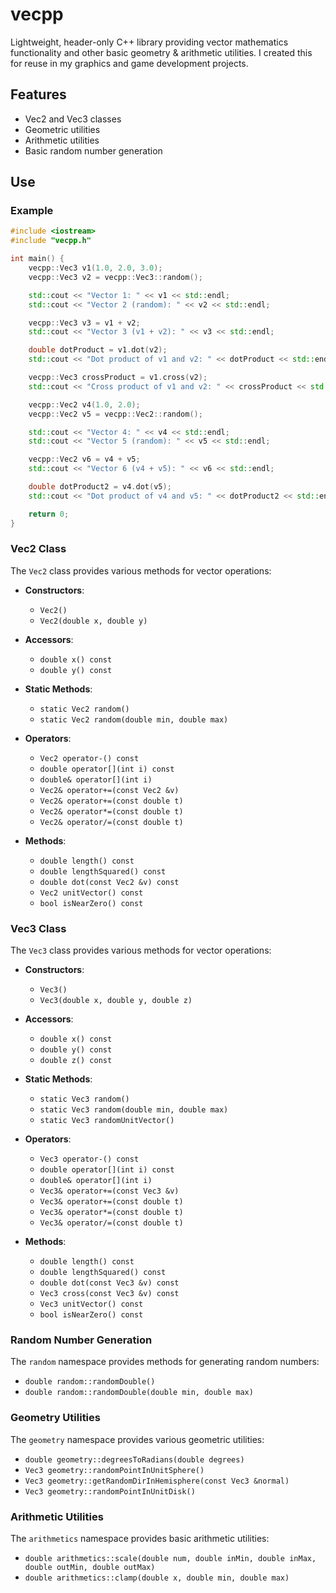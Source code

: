 
# vecpp

Lightweight, header-only C++ library providing vector mathematics functionality and other basic geometry & arithmetic utilities. I created this for reuse in my graphics and game development projects.

## Features

- Vec2 and Vec3 classes
- Geometric utilities
- Arithmetic utilities
- Basic random number generation

## Use

### Example

```cpp
#include <iostream>
#include "vecpp.h"

int main() {
    vecpp::Vec3 v1(1.0, 2.0, 3.0);
    vecpp::Vec3 v2 = vecpp::Vec3::random();

    std::cout << "Vector 1: " << v1 << std::endl;
    std::cout << "Vector 2 (random): " << v2 << std::endl;

    vecpp::Vec3 v3 = v1 + v2;
    std::cout << "Vector 3 (v1 + v2): " << v3 << std::endl;

    double dotProduct = v1.dot(v2);
    std::cout << "Dot product of v1 and v2: " << dotProduct << std::endl;

    vecpp::Vec3 crossProduct = v1.cross(v2);
    std::cout << "Cross product of v1 and v2: " << crossProduct << std::endl;

    vecpp::Vec2 v4(1.0, 2.0);
    vecpp::Vec2 v5 = vecpp::Vec2::random();

    std::cout << "Vector 4: " << v4 << std::endl;
    std::cout << "Vector 5 (random): " << v5 << std::endl;

    vecpp::Vec2 v6 = v4 + v5;
    std::cout << "Vector 6 (v4 + v5): " << v6 << std::endl;

    double dotProduct2 = v4.dot(v5);
    std::cout << "Dot product of v4 and v5: " << dotProduct2 << std::endl;

    return 0;
}
```

### Vec2 Class

The `Vec2` class provides various methods for vector operations:

- **Constructors**:
  - `Vec2()`
  - `Vec2(double x, double y)`

- **Accessors**:
  - `double x() const`
  - `double y() const`

- **Static Methods**:
  - `static Vec2 random()`
  - `static Vec2 random(double min, double max)`

- **Operators**:
  - `Vec2 operator-() const`
  - `double operator[](int i) const`
  - `double& operator[](int i)`
  - `Vec2& operator+=(const Vec2 &v)`
  - `Vec2& operator+=(const double t)`
  - `Vec2& operator*=(const double t)`
  - `Vec2& operator/=(const double t)`

- **Methods**:
  - `double length() const`
  - `double lengthSquared() const`
  - `double dot(const Vec2 &v) const`
  - `Vec2 unitVector() const`
  - `bool isNearZero() const`

### Vec3 Class

The `Vec3` class provides various methods for vector operations:

- **Constructors**:
  - `Vec3()`
  - `Vec3(double x, double y, double z)`

- **Accessors**:
  - `double x() const`
  - `double y() const`
  - `double z() const`

- **Static Methods**:
  - `static Vec3 random()`
  - `static Vec3 random(double min, double max)`
  - `static Vec3 randomUnitVector()`

- **Operators**:
  - `Vec3 operator-() const`
  - `double operator[](int i) const`
  - `double& operator[](int i)`
  - `Vec3& operator+=(const Vec3 &v)`
  - `Vec3& operator+=(const double t)`
  - `Vec3& operator*=(const double t)`
  - `Vec3& operator/=(const double t)`

- **Methods**:
  - `double length() const`
  - `double lengthSquared() const`
  - `double dot(const Vec3 &v) const`
  - `Vec3 cross(const Vec3 &v) const`
  - `Vec3 unitVector() const`
  - `bool isNearZero() const`

### Random Number Generation

The `random` namespace provides methods for generating random numbers:

- `double random::randomDouble()`
- `double random::randomDouble(double min, double max)`

### Geometry Utilities

The `geometry` namespace provides various geometric utilities:

- `double geometry::degreesToRadians(double degrees)`
- `Vec3 geometry::randomPointInUnitSphere()`
- `Vec3 geometry::getRandomDirInHemisphere(const Vec3 &normal)`
- `Vec3 geometry::randomPointInUnitDisk()`

### Arithmetic Utilities

The `arithmetics` namespace provides basic arithmetic utilities:

- `double arithmetics::scale(double num, double inMin, double inMax, double outMin, double outMax)`
- `double arithmetics::clamp(double x, double min, double max)`